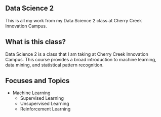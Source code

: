 ## Data Science 2
This is all my work from my Data Science 2 class at Cherry Creek Innovation Campus.

## What is this class?
Data Science 2 is a class that I am taking at Cherry Creek Innovation Campus. This course provides a broad introduction to machine learning, data mining, and statistical pattern recognition.

## Focuses and Topics
  * Machine Learning
    - Supervised Learning
    - Unsupervised Learning
    - Reinforcement Learning
